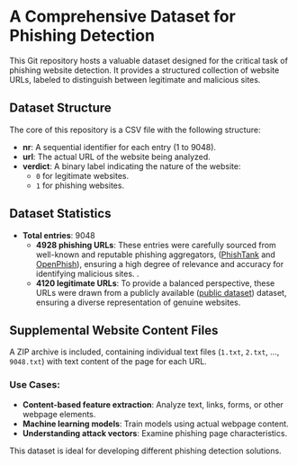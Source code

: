 # A Comprehensive Dataset for Phishing Detection  

This Git repository hosts a valuable dataset designed for the critical task of phishing website detection. It provides a structured collection of website URLs, labeled to distinguish between legitimate and malicious sites.  

## Dataset Structure  
The core of this repository is a CSV file with the following structure:  

- **nr**: A sequential identifier for each entry (1 to 9048).  
- **url**: The actual URL of the website being analyzed.  
- **verdict**: A binary label indicating the nature of the website:  
  - `0` for legitimate websites.  
  - `1` for phishing websites.  

## Dataset Statistics  
- **Total entries**: 9048  
  - **4928 phishing URLs**: These entries were carefully sourced from well-known and reputable phishing aggregators, ([PhishTank](https://www.phishtank.com/) and [OpenPhish](https://www.openphish.com/)), ensuring a high degree of relevance and accuracy for identifying malicious sites. .  
  - **4120 legitimate URLs**: To provide a balanced perspective, these URLs were drawn from a publicly available ([public dataset](https://data.mendeley.com/datasets/c2gw7fy2j4/3)) dataset, ensuring a diverse representation of genuine websites.  

## Supplemental Website Content Files  
A ZIP archive is included, containing individual text files (`1.txt`, `2.txt`, ..., `9048.txt`) with text content of the page for each URL.  

### Use Cases:  
- **Content-based feature extraction**: Analyze text, links, forms, or other webpage elements.  
- **Machine learning models**: Train models using actual webpage content.  
- **Understanding attack vectors**: Examine phishing page characteristics.  

This dataset is ideal for developing different phishing detection solutions.
